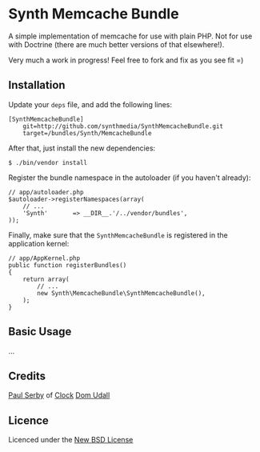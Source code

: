 # Synth Memcache Bundle

A simple implementation of memcache for use with plain PHP. Not for use with Doctrine (there are much better versions of that elsewhere!).

Very much a work in progress! Feel free to fork and fix as you see fit =)

## Installation

Update your `deps` file, and add the following lines:

    [SynthMemcacheBundle]
        git=http://github.com/synthmedia/SynthMemcacheBundle.git
        target=/bundles/Synth/MemcacheBundle

After that, just install the new dependencies:

    $ ./bin/vendor install

Register the bundle namespace in the autoloader (if you haven't already):

    // app/autoloader.php
    $autoloader->registerNamespaces(array(
        // ...
        'Synth'       => __DIR__.'/../vendor/bundles',
    ));

Finally, make sure that the `SynthMemcacheBundle` is registered in the application kernel:

    // app/AppKernel.php
    public function registerBundles()
    {
        return array(
            // ...
            new Synth\MemcacheBundle\SynthMemcacheBundle(),
        );
    }

## Basic Usage

...

## Credits

[Paul Serby](https://github.com/PabloSerbo/) of [Clock](http://www.clock.co.uk)
[Dom Udall](https://github.com/dmno/)

## Licence
Licenced under the [New BSD License](http://opensource.org/licenses/bsd-license.php)
